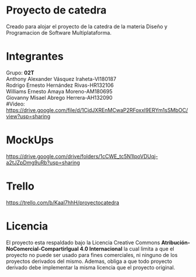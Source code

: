 # Proyecto de catedra
Creado para alojar el proyecto de la catedra de la materia Diseño y Programacion de Software Multiplataforma.
# Integrantes
Grupo: **02T**  
Anthony Alexander Vásquez Iraheta-VI180187  
Rodrigo Ernesto Hernández Rivas-HR132106  
Williams Ernesto Amaya Moreno-AM180695  
Giovanny Misael Abrego Herrera-AH132090  
#Video:
https://drive.google.com/file/d/1CjdJXREnMCwaP2RFoxxI9ERYm1sSMbOC/view?usp=sharing
# MockUps
https://drive.google.com/drive/folders/1cCWE_tc5N1lpoVDUqj-a2tJZpDmg9uRb?usp=sharing
# Trello
https://trello.com/b/Kaal7hhH/proyectocatedra
# Licencia
El proyecto esta respaldado bajo la Licencia Creative Commons **Atribución-NoComercial-CompartirIgual 4.0 Internacional** la cual limita a que el proyecto no puede ser usado para fines comerciales, ni ninguno de los proyectos derivados del mismo. Ademas, obliga a que todo proyecto derivado debe implementar la misma licencia que el proyecto original.
